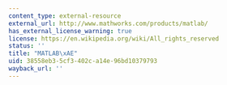 ```yaml
---
content_type: external-resource
external_url: http://www.mathworks.com/products/matlab/
has_external_license_warning: true
license: https://en.wikipedia.org/wiki/All_rights_reserved
status: ''
title: "MATLAB\xAE"
uid: 38558eb3-5cf3-402c-a14e-96bd10379793
wayback_url: ''
---
```

